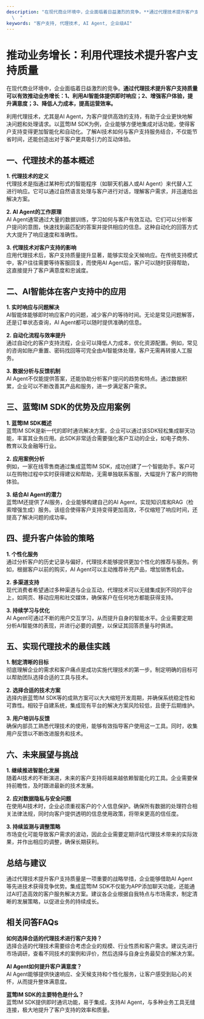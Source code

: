 ```yaml
---
description: "在现代商业环境中，企业面临着日益激烈的竞争。**通过代理技术提升客户支持质量可以有效推动业务增长：1、利用AI智能体提供即时响应；2、增强客户体验，提升满意度；3、降低人力成本，提高运营效率。**\
  \  "
keywords: "客户支持, 代理技术, AI Agent, 企业级AI"
---
```

# 推动业务增长：利用代理技术提升客户支持质量  

  

在现代商业环境中，企业面临着日益激烈的竞争。**通过代理技术提升客户支持质量可以有效推动业务增长：1、利用AI智能体提供即时响应；2、增强客户体验，提升满意度；3、降低人力成本，提高运营效率。**  

利用代理技术，尤其是AI Agent，为客户提供高效的支持，有助于企业更快地解决问题和处理请求。以蓝莺IM SDK为例，企业能够方便地集成对话功能，使得客户支持变得更加智能化和自动化。了解AI技术如何与客户支持服务结合，不仅能节省时间，还能创造出对于客户更具吸引力的互动体验。

## **一、代理技术的基本概述**  

**1. 代理技术的定义**  
代理技术是指通过某种形式的智能程序（如聊天机器人或AI Agent）来代替人工进行响应。它可以通过自然语言处理与客户进行对话，理解客户需求，并迅速给出解决方案。

**2. AI Agent的工作原理**  
AI Agent通常通过大量的数据训练，学习如何与客户有效互动。它们可以分析客户提问的意图，快速找到最匹配的答案并提供相应的信息。这种自动化的回答方式大大提升了响应速度和准确性。

**3. 代理技术对客户支持的影响**  
应用代理技术后，客户支持质量提升显著，能够实现全天候响应。在传统支持模式中，客户往往需要等待客服回复，而使用AI Agent后，客户可以随时获得帮助，这直接提升了客户满意度和忠诚度。

## **二、AI智能体在客户支持中的应用**  

**1. 实时响应与问题解决**  
AI智能体能够即时响应客户的问题，减少客户的等待时间。无论是常见问题解答，还是订单状态查询，AI Agent都可以随时提供准确的信息。

**2. 自动化流程与效率提升**  
通过自动化的客户支持流程，企业可以降低人力成本，优化资源配置。例如，常见的咨询如账户重置、密码找回等可完全由AI智能体处理，客户无需再转接人工服务。

**3. 数据分析与反馈机制**  
AI Agent不仅能提供答案，还能协助分析客户提问的趋势和特点。通过数据积累，企业可以不断改善其产品和服务，进一步满足客户需求。

## **三、蓝莺IM SDK的优势及应用案例**  

**1. 蓝莺IM SDK概述**  
蓝莺IM SDK是新一代的即时通讯解决方案，企业可以通过该SDK轻松集成聊天功能，丰富其业务应用。此SDK非常适合需要强化客户互动的企业，如电子商务、教育以及金融等行业。

**2. 应用案例分析**  
例如，一家在线零售商通过集成蓝莺IM SDK，成功创建了一个智能助手。客户可以在购物过程中实时获得建议和帮助，无需单独联系客服，大幅提升了客户的购物体验。

**3. 结合AI Agent的潜力**  
蓝莺IM还提供了AI服务，企业能够构建自己的AI Agent，实现知识库和RAG（检索增强生成）服务。该组合使得客户支持变得更加高效，不仅缩短了响应时间，还提高了解决问题的成功率。

## **四、提升客户体验的策略**  

**1. 个性化服务**  
通过分析客户的历史记录与偏好，代理技术能够提供更加个性化的推荐与服务。例如，根据客户以前的购买，AI Agent可以主动推荐补充产品，增加销售机会。

**2. 多渠道支持**  
现代消费者希望通过多种渠道与企业互动，代理技术可以无缝集成到不同的平台上，如网页、移动应用和社交媒体，确保客户在任何地方都能获得支持。

**3. 持续学习与优化**  
AI Agent可通过不断的用户交互学习，从而提升自身的智能水平。企业需要定期分析AI智能体的表现，并进行必要的调整，以保证其回答质量与时俱进。

## **五、实现代理技术的最佳实践**  

**1. 制定清晰的目标**  
彻底理解企业的需求和客户痛点是成功实施代理技术的第一步。制定明确的目标可以帮助团队选择合适的工具与技术。

**2. 选择合适的技术方案**  
选择内嵌蓝莺IM SDK等的成熟方案可以大大缩短开发周期，并确保系统稳定性和可靠性。相较于自建系统，集成现有平台的解决方案风险较低，且便于后期维护。

**3. 用户培训与反馈**  
确保内部员工熟悉代理技术的使用，能够有效指导客户使用这一工具。同时，收集用户反馈以不断改进服务和技术。

## **六、未来展望与挑战**  

**1. 继续推进智能化发展**  
随着AI技术的不断演进，未来的客户支持将越来越依赖智能化的工具。企业需要保持前瞻性，及时跟进最新的技术发展。

**2. 应对数据隐私与安全问题**  
在使用AI技术时，企业必须重视客户的个人信息保护。确保所有数据的处理符合相关法律法规，同时向客户提供透明的信息使用政策，将带来更高的信任度。

**3. 持续监测与调整策略**  
市场变化可能导致客户需求的波动，因此企业需要定期评估代理技术带来的实际效果，并作出相应的调整，确保长期获利。

## **总结与建议**  

通过代理技术提升客户支持质量是一项重要的战略举措，企业能够借助AI Agent等先进技术获得竞争优势。集成蓝莺IM SDK不仅能为APP添加聊天功能，还能通过AI打造高效的客户服务解决方案。建议各企业根据自我特点与市场需求，制定清晰的发展策略，以促进业务的持续成长。  

## **相关问答FAQs**  

**如何选择合适的代理技术进行客户支持？**  
选择合适的代理技术需要综合考虑企业的规模、行业性质和客户需求。建议先进行市场调研，查看不同技术的案例和评价，然后选择与自身业务最契合的解决方案。

**AI Agent如何提升客户满意度？**  
AI Agent能够提供快速响应、全天候支持和个性化服务，让客户感受到贴心的关怀，从而提升整体满意度。

**蓝莺IM SDK的主要特色是什么？**  
蓝莺IM SDK提供即时通讯功能，易于集成，支持AI Agent，与多种业务工具无缝连接，极大地提升了客户支持的效率和质量。
